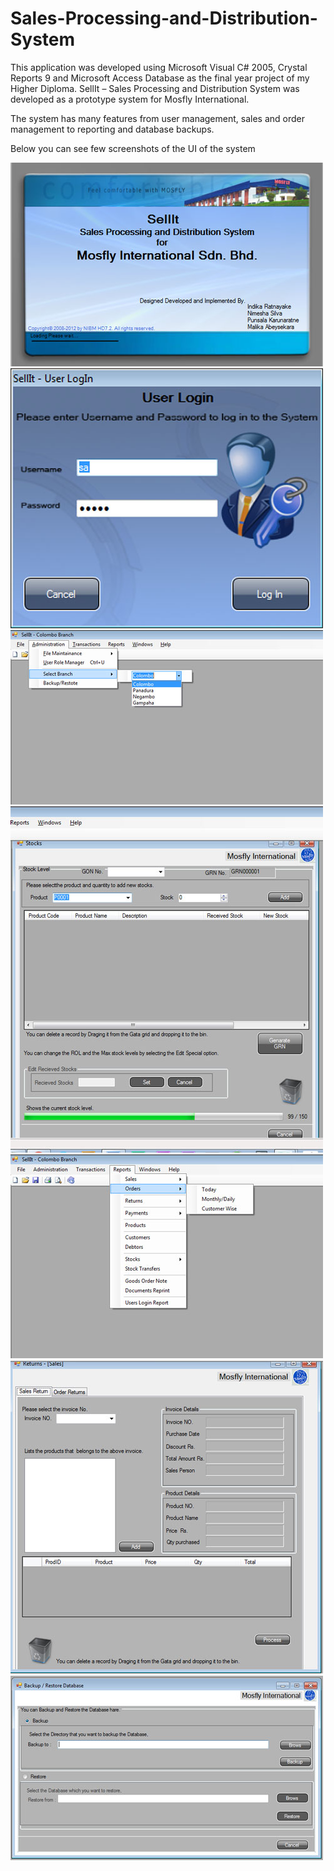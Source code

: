 # Sales-Processing-and-Distribution-System

This application was developed using Microsoft Visual C# 2005, Crystal Reports 9 and Microsoft Access Database as the final year project of my Higher Diploma. SellIt – Sales Processing and Distribution System was developed as a prototype system for Mosfly International.

The system has many features from user management, sales and order management to reporting and database backups.

Below you can see few screenshots of the UI of the system

![Alt text](SellIt-UI-1.1.jpg?raw=true "Screen 1")
![Alt text](SellIt-UI-2.jpg?raw=true "Screen 1")
![Alt text](SellIt-UI-3.jpg?raw=true "Screen 1")
![Alt text](SellIt-UI-4.jpg?raw=true "Screen 1")
![Alt text](SellIt-UI-5.jpg?raw=true "Screen 1")
![Alt text](SellIt-UI-6.jpg?raw=true "Screen 1")
![Alt text](SellIt-UI-8.jpg?raw=true "Screen 1")
